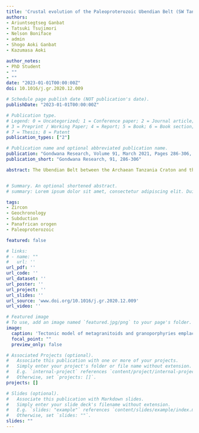 ```yaml
---
title: 'Crustal evolution of the Paleoproterozoic Ubendian Belt (SW Tanzania) western margin: A Central African Shield amalgamation tale'
authors:
- Ariuntsegtseg Ganbat
- Tatsuki Tsujimori
- Nelson Boniface
- admin
- Shogo Aoki Ganbat
- Kazumasa Aoki

author_notes:
- PhD Student
- ""
- ""
date: "2023-01-01T00:00:00Z"
doi: 10.1016/j.gr.2020.12.009

# Schedule page publish date (NOT publication's date).
publishDate: "2023-01-01T00:00:00Z"

# Publication type.
# Legend: 0 = Uncategorized; 1 = Conference paper; 2 = Journal article;
# 3 = Preprint / Working Paper; 4 = Report; 5 = Book; 6 = Book section;
# 7 = Thesis; 8 = Patent
publication_types: ["2"]

# Publication name and optional abbreviated publication name.
publication: "Gondwana Research, Volume 91, March 2021, Pages 286-306, DOI: 10.1016/j.gr.2020.12.009"
publication_short: "Gondwana Research, 91, 286-306"

abstract: The Ubendian Belt between the Archaean Tanzania Craton and the Bangweulu Block, represents a Paleoproterozoic orogeny of these two constituents of the Congo craton at ~1.8 Ga, forming the Central African Shield, during the Columbia Supercontinent cycle and consolidated during the Gondwana assembly. Metagranitic rocks from the Southern and Northern Ufipa Terrane (Western Ubendian Corridor) and those of the Bangweulu Block are compositionally similar and are contemporaneous. The protolith of the Ufipa Terrane is originated from the collided crustal rocks of the Bangweulu Block. New LA-ICP-MS zircon Usingle bondPb age of metagranitoids and granoporphyries confirmed magmatic events from 1.89 to 1.85 Ga. The metagranitoids of the Western Ubendian Corridor and that of the Bangweulu Block cannot be distinguished by it is trace element characteristics and age. Geochemically, they belong to high-K calc-alkaline to tholeiite series. The 1.89–1.85 Ga metagranitoids and granoporphyries are characterized by evolved nature, which are common for slab-failure derived magmas. Such geochemical features and the presence of ~2.0 Ga eclogites suggest an Orosirian oceanic subduction and subsequent slab break-off. Melt derived from the mafic upper portion of torn slab lead to the partial melting of crust which formed high-K and calc-alkaline, I- and S-type magmatism in the Bangweulu Block and the Ufipa Terrane. Zircons from two metagranites from the Northern Ufipa Terrane show Neoproterozoic (Ediacaran) overprints at ~570 Ma, suggesting the Bangweulu Block collided with the continental margin of the Tanzania Craton. However, we found non-annealed Orosirian apatite in metagranitoids from the Southern Ufipa Terrane and the Kate–Ufipa Complex, implying that areal heterogeneity of the Pan-African tectonothermal overprint in the Ufipa Terrane. All evidences suggest that the Bangweulu Block and Ubendian Belt participated in amalgamation of Central African Shield as a separated continent surrounding oceanic crusts during Paleoproterozoic Eburnean orogeny and Neoproterozoic Pan-African orogeny.


# Summary. An optional shortened abstract.
# summary: Lorem ipsum dolor sit amet, consectetur adipiscing elit. Duis posuere tellus ac convallis placerat. Proin tincidunt magna sed ex sollicitudin condimentum.

tags:
- Zircon
- Geochronology
- Subduction
- Panafrican orogen
- Paleoproterozoic

featured: false

# links:
# - name: ""
#   url: ''
url_pdf: ''
url_code: ''
url_dataset: ''
url_poster: ''
url_project: ''
url_slides: ''
url_source: 'www.doi.org/10.1016/j.gr.2020.12.009'
url_video: ''

# Featured image
# To use, add an image named `featured.jpg/png` to your page's folder. 
image:
  caption: 'Tectonic model of metagranitoids and granoporphyries emplacement of the Ufipa Terrane'
  focal_point: ""
  preview_only: false

# Associated Projects (optional).
#   Associate this publication with one or more of your projects.
#   Simply enter your project's folder or file name without extension.
#   E.g. `internal-project` references `content/project/internal-project/index.md`.
#   Otherwise, set `projects: []`.
projects: []

# Slides (optional).
#   Associate this publication with Markdown slides.
#   Simply enter your slide deck's filename without extension.
#   E.g. `slides: "example"` references `content/slides/example/index.md`.
#   Otherwise, set `slides: ""`.
slides: ""
---
```

